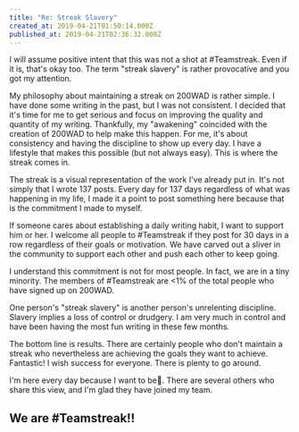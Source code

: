 ```yaml
---
title: "Re: Streak Slavery"
created_at: 2019-04-21T01:50:14.000Z
published_at: 2019-04-21T02:36:32.000Z
---
```

I will assume positive intent that this was not a shot at #Teamstreak. Even if it is, that's okay too. The term "streak slavery" is rather provocative and you got my attention.

My philosophy about maintaining a streak on 200WAD is rather simple. I have done some writing in the past, but I was not consistent. I decided that it's time for me to get serious and focus on improving the quality and quantity of my writing. Thankfully, my "awakening" coincided with the creation of 200WAD to help make this happen. For me, it's about consistency and having the discipline to show up every day. I have a lifestyle that makes this possible (but not always easy). This is where the streak comes in.

The streak is a visual representation of the work I've already put in. It's not simply that I wrote 137 posts. Every day for 137 days regardless of what was happening in my life, I made it a point to post something here because that is the commitment I made to myself. 

If someone cares about establishing a daily writing habit, I want to support him or her. I welcome all people to #Teamstreak if they post for 30 days in a row regardless of their goals or motivation. We have carved out a sliver in the community to support each other and push each other to keep going.

I understand this commitment is not for most people. In fact, we are in a tiny minority. The members of #Teamstreak are <1% of the total people who have signed up on 200WAD.   

One person's "streak slavery" is another person's unrelenting discipline. Slavery implies a loss of control or drudgery. I am very much in control and have been having the most fun writing in these few months. 

The bottom line is results. There are certainly people who don't maintain a streak who nevertheless are achieving the goals they want to achieve. Fantastic! I wish success for everyone. There is plenty to go around.

I'm here every day because I want to be. There are several others who share this view, and I'm glad they have joined my team.

We are #Teamstreak!!
--------------------
